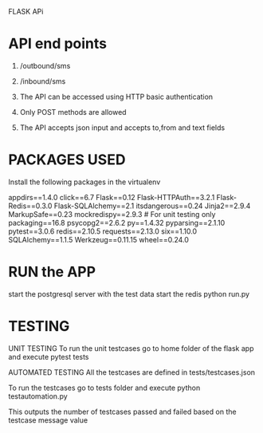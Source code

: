 
FLASK APi

API end points
=======================================

1) /outbound/sms
2) /inbound/sms


1) The API can be accessed using HTTP basic authentication
2) Only POST methods are allowed
3) The API accepts json input and accepts to,from and text fields


PACKAGES USED
========================================
Install the following packages in the virtualenv


appdirs==1.4.0
click==6.7
Flask==0.12
Flask-HTTPAuth==3.2.1
Flask-Redis==0.3.0
Flask-SQLAlchemy==2.1
itsdangerous==0.24
Jinja2==2.9.4
MarkupSafe==0.23
mockredispy==2.9.3     # For unit testing only
packaging==16.8
psycopg2==2.6.2
py==1.4.32
pyparsing==2.1.10
pytest==3.0.6
redis==2.10.5
requests==2.13.0
six==1.10.0
SQLAlchemy==1.1.5
Werkzeug==0.11.15
wheel==0.24.0


RUN the APP
============================================

start the postgresql server with the test data
start the redis
python run.py



TESTING
==========================================

UNIT TESTING
To run the unit testcases go to home folder of the flask app and execute
pytest tests

AUTOMATED TESTING
All the testcases are defined in tests/testcases.json

To run the  testcases go to tests folder and execute
python testautomation.py

This outputs the number of testcases passed and failed based on the testcase message value














